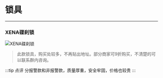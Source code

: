# 锁具
---

### XENA碟刹锁

![XENA碟刹锁](https://ww1.sinaimg.cn/large/007i4MEmgy1g0fdws1blgj30ke0c140s.jpg)

> 此款锁具，购买处较多，不再贴出地址。部分商家可9折购买，不清楚的可以联系群内咨询。

:::tip 点评
分报警款和非报警款，质量厚重，安全牢固，价格也较贵
:::